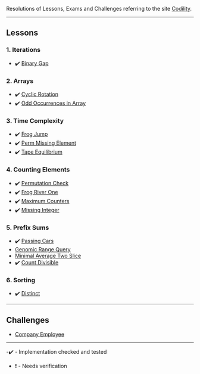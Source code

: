 Resolutions of Lessons, Exams and Challenges referring to the site [Codility](https://app.codility.com/programmers/).

---

## Lessons

### 1. Iterations

- ✔️ [Binary Gap](https://github.com/Sorackb/JSCodility/tree/master/Lessons/1.%20Iterations/Binary%20Gap)

### 2. Arrays

- ✔️ [Cyclic Rotation](https://github.com/Sorackb/JSCodility/tree/master/Lessons/2.%20Arrays/Cyclic%20Rotation)
- ✔️ [Odd Occurrences in Array](https://github.com/Sorackb/JSCodility/tree/master/Lessons/2.%20Arrays/Odd%20Occurrences%20in%20Array)

### 3. Time Complexity

- ✔️ [Frog Jump](https://github.com/Sorackb/JSCodility/tree/master/Lessons/3.%20Time%20Complexity/Frog%20Jump)
- ✔️ [Perm Missing Element](https://github.com/Sorackb/JSCodility/tree/master/Lessons/3.%20Time%20Complexity/Perm%20Missing%20Element)
- ✔️ [Tape Equilibrium](https://github.com/Sorackb/JSCodility/tree/master/Lessons/3.%20Time%20Complexity/Tape%20Equilibrium)

### 4. Counting Elements

- ✔️ [Permutation Check](https://github.com/Sorackb/JSCodility/tree/master/Lessons/4.%20Counting%20Elements/Permutation%20Check)
- ✔️ [Frog River One](https://github.com/Sorackb/JSCodility/tree/master/Lessons/4.%20Counting%20Elements/Frog%20River%20One)
- ✔️ [Maximum Counters](https://github.com/Sorackb/JSCodility/tree/master/Lessons/4.%20Counting%20Elements/Maximum%20Counters)
- ✔️ [Missing Integer](https://github.com/Sorackb/JSCodility/tree/master/Lessons/4.%20Counting%20Elements/Missing%20Integer)

### 5. Prefix Sums

- ✔️ [Passing Cars](https://github.com/Sorackb/jscodility/tree/master/Lessons/5.%20Prefix%20Sums/Passing%20Cars)
- [Genomic Range Query](https://github.com/Sorackb/jscodility/tree/master/Lessons/5.%20Prefix%20Sums/Genomic%20Range%Query)
- [Minimal Average Two Slice](https://github.com/Sorackb/jscodility/tree/master/Lessons/5.%20Prefix%20Sums/Minimal%20Average%20Two%20Slice)
- ✔️ [Count Divisible](https://github.com/Sorackb/jscodility/tree/master/Lessons/5.%20Prefix%20Sums/Count%20Divisible)

### 6. Sorting

- ✔️ [Distinct](https://github.com/Sorackb/jscodility/tree/master/Lessons/6.%20Sorting/Distinct)

---

## Challenges

- [Company Employee](https://github.com/Sorackb/JSCodility/tree/master/Challenges/1.%20Company%20Employee)

---

-️✔️  - Implementation checked and tested
- ❗️ - Needs verification